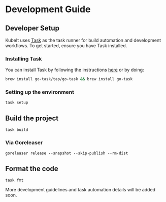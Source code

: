 # Development Guide

## Developer Setup

KubeIt uses [Task](https://taskfile.dev/) as the task runner for build automation and development workflows. To get started, ensure you have Task installed.

### Installing Task

You can install Task by following the instructions [here](https://taskfile.dev/installation/) or by doing:

```sh
brew install go-task/tap/go-task && brew install go-task
```

### Setting up the environment

`task setup`

## Build the project

`task build`

### Via Goreleaser

`goreleaser release --snapshot --skip-publish --rm-dist`

## Format the code

`task fmt`

More development guidelines and task automation details will be added soon.
